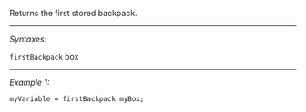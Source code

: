 Returns the first stored backpack.


---
*Syntaxes:*

`firstBackpack` box

---
*Example 1:*

```sqf
myVariable = firstBackpack myBox;
```